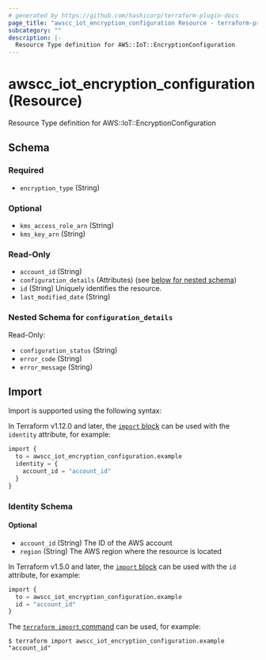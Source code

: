 ```yaml
---
# generated by https://github.com/hashicorp/terraform-plugin-docs
page_title: "awscc_iot_encryption_configuration Resource - terraform-provider-awscc"
subcategory: ""
description: |-
  Resource Type definition for AWS::IoT::EncryptionConfiguration
---
```


# awscc_iot_encryption_configuration (Resource)

Resource Type definition for AWS::IoT::EncryptionConfiguration



<!-- schema generated by tfplugindocs -->
## Schema

### Required

- `encryption_type` (String)

### Optional

- `kms_access_role_arn` (String)
- `kms_key_arn` (String)

### Read-Only

- `account_id` (String)
- `configuration_details` (Attributes) (see [below for nested schema](#nestedatt--configuration_details))
- `id` (String) Uniquely identifies the resource.
- `last_modified_date` (String)

<a id="nestedatt--configuration_details"></a>
### Nested Schema for `configuration_details`

Read-Only:

- `configuration_status` (String)
- `error_code` (String)
- `error_message` (String)

## Import

Import is supported using the following syntax:

In Terraform v1.12.0 and later, the [`import` block](https://developer.hashicorp.com/terraform/language/import) can be used with the `identity` attribute, for example:

```terraform
import {
  to = awscc_iot_encryption_configuration.example
  identity = {
    account_id = "account_id"
  }
}
```

<!-- schema generated by tfplugindocs -->
### Identity Schema


#### Optional

- `account_id` (String) The ID of the AWS account
- `region` (String) The AWS region where the resource is located

In Terraform v1.5.0 and later, the [`import` block](https://developer.hashicorp.com/terraform/language/import) can be used with the `id` attribute, for example:

```terraform
import {
  to = awscc_iot_encryption_configuration.example
  id = "account_id"
}
```

The [`terraform import` command](https://developer.hashicorp.com/terraform/cli/commands/import) can be used, for example:

```shell
$ terraform import awscc_iot_encryption_configuration.example "account_id"
```
